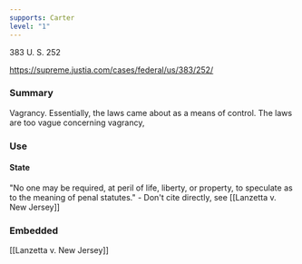 ```yaml
---
supports: Carter
level: "1"
---
```

383 U. S. 252

https://supreme.justia.com/cases/federal/us/383/252/

### Summary

Vagrancy. Essentially, the laws came about as a means of control. The laws are too vague concerning vagrancy,  

### Use
#### State
"No one may be required, at peril of life, liberty, or property, to speculate as to the meaning of penal statutes." - Don't cite directly, see [[Lanzetta v. New Jersey]]

### Embedded

[[Lanzetta v. New Jersey]]